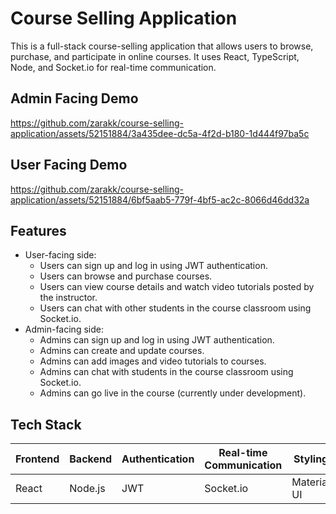 # Course Selling Application

This is a full-stack course-selling application that allows users to browse, purchase, and participate in online courses. It uses React, TypeScript, Node, and Socket.io for real-time communication.

## Admin Facing Demo

https://github.com/zarakk/course-selling-application/assets/52151884/3a435dee-dc5a-4f2d-b180-1d444f97ba5c

## User Facing Demo

https://github.com/zarakk/course-selling-application/assets/52151884/6bf5aab5-779f-4bf5-ac2c-8066d46dd32a


## Features

- User-facing side:
  - Users can sign up and log in using JWT authentication.
  - Users can browse and purchase courses.
  - Users can view course details and watch video tutorials posted by the instructor.
  - Users can chat with other students in the course classroom using Socket.io.
- Admin-facing side:
  - Admins can sign up and log in using JWT authentication.
  - Admins can create and update courses.
  - Admins can add images and video tutorials to courses.
  - Admins can chat with students in the course classroom using Socket.io.
  - Admins can go live in the course (currently under development).

## Tech Stack

| Frontend | Backend | Authentication | Real-time Communication | Styling |
|----------|---------|----------------|-------------------------|---------|
| React    | Node.js | JWT            | Socket.io               | Material UI |

